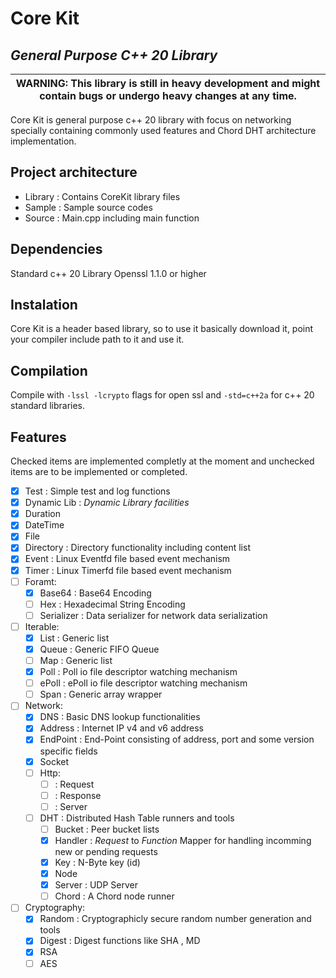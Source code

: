 # Core Kit
## _General Purpose C++ 20 Library_

| WARNING: This library is still in heavy development and might contain bugs or undergo heavy changes at any time. |
| --- |

Core Kit is general purpose c++ 20 library with focus on networking specially containing commonly used features and Chord DHT architecture implementation.

## Project architecture

- Library : Contains CoreKit library files
- Sample : Sample source codes
- Source : Main.cpp including main function

## Dependencies

Standard c++ 20 Library
Openssl 1.1.0 or higher

## Instalation

Core Kit is a header based library, so to use it basically download it, point your compiler include path to it and use it.

## Compilation

Compile with `-lssl -lcrypto` flags for open ssl and `-std=c++2a` for c++ 20 standard libraries.

## Features

Checked items are implemented completly at the moment and unchecked items are to be implemented or completed.

- [x] Test : Simple test and log functions
- [x] Dynamic Lib : _Dynamic Library facilities_
- [x] Duration
- [x] DateTime
- [x] File
- [x] Directory : Directory functionality including content list
- [x] Event : Linux Eventfd file based event mechanism
- [x] Timer : Linux Timerfd file based event mechanism
- [ ] Foramt:
    - [x] Base64 : Base64 Encoding
    - [ ] Hex : Hexadecimal String Encoding
    - [ ] Serializer : Data serializer for network data serialization

- [ ] Iterable:
    - [x] List : Generic list
    - [x] Queue : Generic FIFO Queue
    - [ ] Map : Generic list
    - [x] Poll : Poll io file descriptor watching mechanism
    - [ ] ePoll : ePoll io file descriptor watching mechanism
    - [ ] Span : Generic array wrapper

- [ ] Network:
    - [x] DNS : Basic DNS lookup functionalities
    - [x] Address : Internet IP v4 and v6 address 
    - [x] EndPoint : End-Point consisting of address, port and some version specific fields 
    - [x] Socket
    - [ ] Http:
        - [ ] : Request
        - [ ] : Response
        - [ ] : Server

    - [ ] DHT : Distributed Hash Table runners and tools
        - [ ] Bucket : Peer bucket lists
        - [x] Handler : _Request_ to _Function_ Mapper for handling incomming new or pending requests
        - [x] Key : N-Byte key (id)
        - [x] Node
        - [x] Server : UDP Server
        - [ ] Chord : A Chord node runner

- [ ] Cryptography:
    - [x] Random : Cryptographicly secure random number generation and tools
    - [x] Digest : Digest functions like SHA , MD
    - [x] RSA
    - [ ] AES